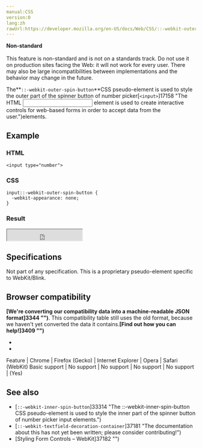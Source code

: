 ```yaml
---
manual:CSS
version:0
lang:zh
rawUrl:https://developer.mozilla.org/en-US/docs/Web/CSS/::-webkit-outer-spin-button
---
```






**Non-standard**<br></br>This feature is non-standard and is not on a standards track. Do not use it on production sites facing the Web: it will not work for every user. There may also be large incompatibilities between implementations and the behavior may change in the future.





The**`::-webkit-outer-spin-button`**CSS pseudo-element is used to style the outer part of the spinner button of number picker[`<input>`]17158 "The HTML <input> element is used to create interactive controls for web-based forms in order to accept data from the user.")elements.


## Example<a name="Example"></a>

### HTML<a name="HTML"></a>

```
<input type="number">
```

### CSS<a name="CSS"></a>

```
input::-webkit-outer-spin-button {
  -webkit-appearance: none;
}
```

### Result<a name="Result"></a>


<iframe src='https://mdn.mozillademos.org/en-US/docs/Web/CSS/::-webkit-outer-spin-button$samples/Example?revision=1301039' width='200' height='30'></iframe>



## Specifications<a name="Specifications"></a>


Not part of any specification. This is a proprietary pseudo-element specific to WebKit/Blink.


## Browser compatibility<a name="Browser_compatibility"></a>


**[We&#39;re converting our compatibility data into a machine-readable JSON format]3344 "")**. This compatibility table still uses the old format, because we haven&#39;t yet converted the data it contains.**[Find out how you can help!]3409 "")**


* 
* 

Feature | Chrome | Firefox (Gecko) | Internet Explorer | Opera | Safari (WebKit) 
Basic support | No support | No support | No support | No support | (Yes) 




## See also<a name="See_also"></a>

* [`::-webkit-inner-spin-button`]33314 "The ::-webkit-inner-spin-button CSS pseudo-element is used to style the inner part of the spinner button of number picker input elements.")
* [`::-webkit-textfield-decoration-container`]37181 "The documentation about this has not yet been written; please consider contributing!")
* [Styling Form Controls – WebKit]37182 "")



